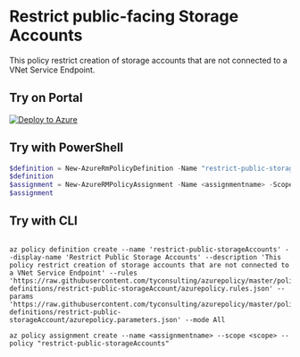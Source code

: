 # Restrict public-facing Storage Accounts

This policy restrict creation of storage accounts that are not connected to a VNet Service Endpoint.
## Try on Portal

[![Deploy to Azure](http://azuredeploy.net/deploybutton.png)](https://portal.azure.com/?feature.customportal=false&microsoft_azure_policy=true&microsoft_azure_policy_policyinsights=true&feature.microsoft_azure_security_policy=true&microsoft_azure_marketplace_policy=true#blade/Microsoft_Azure_Policy/CreatePolicyDefinitionBlade/uri/https%3A%2F%2Fraw.githubusercontent.com%2Ftyconsulting%2Fazurepolicy%2Fmaster%2Fpolicy-definitions%2Frestric-public-storageAccount%2Fazurepolicy.json)

## Try with PowerShell

````powershell
$definition = New-AzureRmPolicyDefinition -Name "restrict-public-storageAccounts" -DisplayName "Restrict Public Storage Accounts" -description "This policy restrict creation of storage accounts that are not connected to a VNet Service Endpoint" -Policy 'https://raw.githubusercontent.com/tyconsulting/azurepolicy/master/policy-definitions/restrict-public-storageAccount/azurepolicy.rules.json' -Parameter 'https://raw.githubusercontent.com/tyconsulting/azurepolicy/master/policy-definitions/restrict-public-storageAccount/azurepolicy.parameters.json' -Mode All -Metadata '{ "category": "Storage"}'
$definition
$assignment = New-AzureRMPolicyAssignment -Name <assignmentname> -Scope <scope> -PolicyDefinition $definition
$assignment 
````

## Try with CLI

````cli

az policy definition create --name 'restrict-public-storageAccounts' --display-name 'Restrict Public Storage Accounts' --description 'This policy restrict creation of storage accounts that are not connected to a VNet Service Endpoint' --rules 'https://raw.githubusercontent.com/tyconsulting/azurepolicy/master/policy-definitions/restrict-public-storageAccount/azurepolicy.rules.json' --params 'https://raw.githubusercontent.com/tyconsulting/azurepolicy/master/policy-definitions/restrict-public-storageAccount/azurepolicy.parameters.json' --mode All

az policy assignment create --name <assignmentname> --scope <scope> --policy "restrict-public-storageAccounts" 

````